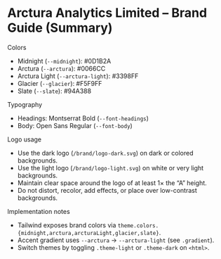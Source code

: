 # Arctura Analytics Limited – Brand Guide (Summary)

Colors
- Midnight (`--midnight`): #0D1B2A
- Arctura (`--arctura`): #0066CC
- Arctura Light (`--arctura-light`): #3398FF
- Glacier (`--glacier`): #F5F9FF
- Slate (`--slate`): #94A388

Typography
- Headings: Montserrat Bold (`--font-headings`)
- Body: Open Sans Regular (`--font-body`)

Logo usage
- Use the dark logo (`/brand/logo-dark.svg`) on dark or colored backgrounds.
- Use the light logo (`/brand/logo-light.svg`) on white or very light backgrounds.
- Maintain clear space around the logo of at least 1× the “A” height.
- Do not distort, recolor, add effects, or place over low-contrast backgrounds.

Implementation notes
- Tailwind exposes brand colors via `theme.colors.{midnight,arctura,arcturaLight,glacier,slate}`.
- Accent gradient uses `--arctura` → `--arctura-light` (see `.gradient`).
- Switch themes by toggling `.theme-light` or `.theme-dark` on `<html>`.

